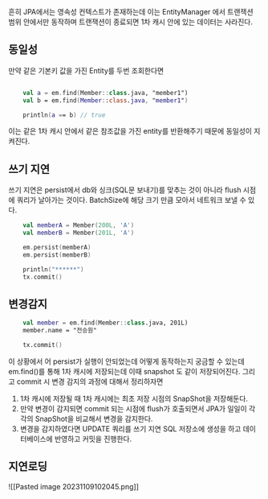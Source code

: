 흔히 JPA에서는 영속성 컨텍스트가 존재하는데 이는 EntityManager 에서 트랜잭션 범위 안에서만 동작하며
트랜잭션이 종료되면 1차 캐시 안에 있는 데이터는 사라진다.

## 동일성

만약 같은 기본키 값을 가진 Entity를 두번 조회한다면
```kotlin

	val a = em.find(Member::class.java, "member1")
	val b = em.find(Member::class.java, "member1")

	println(a == b) // true
```
이는 같은 1차 캐시 안에서 같은 참조값을 가진 entity를 반환해주기 때문에 동일성이 지켜진다.

## 쓰기 지연
쓰기 지연은 persist에서 db와 싱크(SQL문 보내기)를 맞추는 것이 아니라 flush 시점에 쿼리가 날아가는 것이다.
BatchSize에 해당 크기 만큼 모아서 네트워크 보낼 수 있다.
```kotlin
	val memberA = Member(200L, 'A')
	val memberB = Member(201L, 'A')

	em.persist(memberA)
	em.persist(memberB)

	println("******")
	tx.commit()

```

## 변경감지
```kotlin
	val member = em.find(Member::class.java, 201L)
	member.name = "전승원"

	tx.commit()
```
이 상황에서 어 persist가 실행이 안되었는데 어떻게 동작하는지 궁금할 수 있는데
em.find()를 통해 1차 캐시에 저장되는데 이때 snapshot 도 같이 저장되어진다.
그리고 commit 시
변경 감지의 과정에 대해서 정리하자면

1. 1차 캐시에 저장될 때 1차 캐시에는 최초 저장 시점의 SnapShot을 저장해둔다.
2. 만약 변경이 감지되면 commit 되는 시점에 flush가 호출되면서 JPA가 일일이 각각의 SnapShot을 비교해서 변경을 감지한다.
3. 변경을 감지하였다면 UPDATE 쿼리를 쓰기 지연 SQL 저장소에 생성을 하고 데이터베이스에 반영하고 커밋을 진행한다.
## 지연로딩
![[Pasted image 20231109102045.png]]